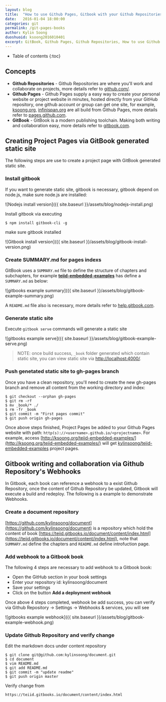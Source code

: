 ```yaml
---
layout: blog
title:  "How to use Github Pages, Gitbook with your Github Repositories"
date:   2016-01-04 18:00:00
categories: git
permalink: /git-pages-books
author: Kylin Soong
duoshuoid: ksoong2016010401
excerpt: GitBook, Github Pages, Github Repositories, How to use Github Pages, Gitbook with your Github Repositories? 
---
```


* Table of contents
{:toc}

## Concepts

* **Github Repositories** - Github Repositories are where you'll work and collaborate on projects, more details refer to [github.com/](https://github.com/).
* **Github Pages** - Github Pages supply a easy way to create your personal website or project website in minutes, hosted directly from your GitHub repository, one github account or group can get one site, for example, [ksoong.org](http://ksoong.org/), [infinispan.org](http://infinispan.org/) are all build from Github Pages, more details refer to [pages.github.com](https://pages.github.com/).
* **GitBook** - GitBook is a modern publishing toolchain. Making both writing and collaboration easy, more details refer to [gitbook.com](https://www.gitbook.com/).

## Creating Project Pages via GitBook generated static site

The following steps are use to create a project page with GitBook generated static site. 

### Install gitbook

If you want to generate static site, gitbook is necessary, gitbook depend on node.js, make sure node.js are installed:

![Nodejs install version]({{ site.baseurl }}/assets/blog/nodejs-install.png)

Install gitbook via executing

~~~
$ npm install gitbook-cli -g
~~~

make sure gitbook installed

![Gitbook install version]({{ site.baseurl }}/assets/blog/gitbook-install-version.png)

### Create SUMMARY.md for pages indexs

GitBook uses a `SUMMARY.md` file to define the structure of chapters and subchapters, for example [**teiid-embedded-examples**](https://github.com/kylinsoong/teiid-embedded-examples) has define a `SUMMARY.md` as below:

![gitbooks example summary]({{ site.baseurl }}/assets/blog/gitbook-example-summary.png)

A `README.md` file also is necessary, more details refer to [help.gitbook.com](https://help.gitbook.com/format/introduction.html).

### Generate static site

Execute `gitbook serve` commands will generate a static site

![gitbooks example serve]({{ site.baseurl }}/assets/blog/gitbook-example-serve.png)

> NOTE: once build success, `_book` folder generated which contain static site, you can view static site via [http://localhost:4000/](http://localhost:4000/).

### Push genetated static site to gh-pages branch

Once you have a clean repository, you'll need to create the new gh-pages branch and remove all content from the working directory and index:

~~~
$ git checkout --orphan gh-pages
$ git rm -rf 
$ mv _book/* ./
$ rm -fr _book
$ git commit -m "First pages commit"
$ git push origin gh-pages
~~~

Once above steps finished, Project Pages be added to your Github Pages website with path: `http(s)://<username>.github.io/<projectname>`. For example, access [http://ksoong.org/teiid-embedded-examples/](http://ksoong.org/teiid-embedded-examples/) will get [kylinsoong/teiid-embedded-examples](https://github.com/kylinsoong/teiid-embedded-examples) project pages.

## Gitbook writing and collaboration via Github Repository's Webhooks 

In Gitbook, each book can reference a webhook to a exist Github Repository, once the content of Github Repository be updated, Gitbook will execute a build and redeploy. The following is a example to demonstrate Webhooks.

### Create a document repository

[https://github.com/kylinsoong/document](https://github.com/kylinsoong/document) is a repository which hold the content of book [https://teiid.gitbooks.io/document/content/index.html](https://teiid.gitbooks.io/document/content/index.html), note that `SUMMARY.md` define the chapters and `README.md` define introfuction page.

### Add webhook to a Gitbook book

The following 4 steps are necessary to add webhook to a Gitbook book:

* Open the GitHub section in your book settings
* Enter your repository id: kylinsoong/document
* Save your settings
* Click on the button **Add a deployment webhook**

Once above 4 steps completed, webhook be add success, you can verify via Github Repository -> Settings -> Webhooks & services, you will see

![gitbooks example webhook]({{ site.baseurl }}/assets/blog/gitbook-example-webhook.png)

### Update Github Repository and verify change

Edit the markdown docs under content repository

~~~
$ git clone git@github.com:kylinsoong/document.git
$ cd document
$ vim README.md
$ git add README.md
$ git commit -m "update readme"
$ git push origin master
~~~

Verify change from 

~~~
https://teiid.gitbooks.io/document/content/index.html
~~~
